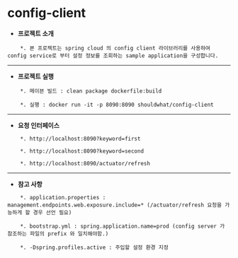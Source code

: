 # config-client

* **프로젝트 소개**
```
    *. 본 프로젝트는 spring cloud 의 config client 라이브러리를 사용하여 config service로 부터 설정 정보를 조회하는 sample application을 구성합니다.
```

-----------------------------------
* **프로젝트 실행**
```
    *. 메이븐 빌드 : clean package dockerfile:build

    *. 실행 : docker run -it -p 8090:8090 shouldwhat/config-client
```


-----------------------------------

* **요청 인터페이스**
```
    *. http://localhost:8090?keyword=first

    *. http://localhost:8090?keyword=second

    *. http://localhost:8090/actuator/refresh
```


-----------------------------------

* **참고 사항**
```
    *. application.properties : management.endpoints.web.exposure.include=* (/actuator/refresh 요청을 가능하게 할 경우 선언 필요)

    *. bootstrap.yml : spring.application.name=prod (config server 가 참조하는 파일의 prefix 와 일치해야함.)

    *. -Dspring.profiles.active : 주입할 설정 환경 지정
```

